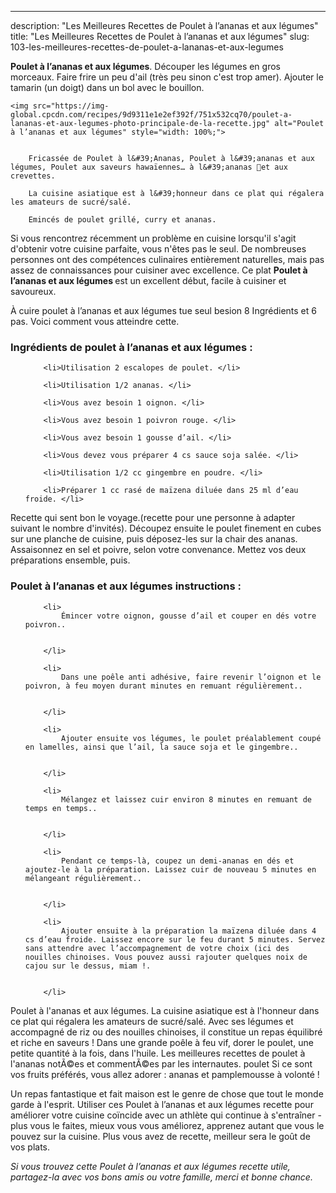 ---
description: "Les Meilleures Recettes de Poulet à l’ananas et aux légumes"
title: "Les Meilleures Recettes de Poulet à l’ananas et aux légumes"
slug: 103-les-meilleures-recettes-de-poulet-a-lananas-et-aux-legumes

<p>
	<strong>Poulet à l’ananas et aux légumes</strong>. 
	Découper les légumes en gros morceaux. Faire frire un peu d&#39;ail (très peu sinon c&#39;est trop amer). Ajouter le tamarin (un doigt) dans un bol avec le bouillon.
</p>
<p>
	
	<img src="https://img-global.cpcdn.com/recipes/9d9311e1e2ef392f/751x532cq70/poulet-a-lananas-et-aux-legumes-photo-principale-de-la-recette.jpg" alt="Poulet à l’ananas et aux légumes" style="width: 100%;">
	
	
		Fricassée de Poulet à l&#39;Ananas, Poulet à l&#39;ananas et aux légumes, Poulet aux saveurs hawaïennes… à l&#39;ananas 🍍et aux crevettes.
	
		La cuisine asiatique est à l&#39;honneur dans ce plat qui régalera les amateurs de sucré/salé.
	
		Emincés de poulet grillé, curry et ananas.
	
</p>

Si vous rencontrez récemment un problème en cuisine lorsqu'il s'agit d'obtenir votre cuisine parfaite, vous n'êtes pas le seul. De nombreuses personnes ont des compétences culinaires entièrement naturelles, mais pas assez de connaissances pour cuisiner avec excellence. Ce plat <strong> Poulet à l’ananas et aux légumes </strong> est un excellent début, facile à cuisiner et savoureux.

<!--inarticleads1-->

À cuire poulet à l’ananas et aux légumes tue seul besion 8 Ingrédients et 6 pas. Voici comment vous atteindre cette.

<h3>Ingrédients de poulet à l’ananas et aux légumes :</h3>

<ol>
	
		<li>Utilisation 2 escalopes de poulet. </li>
	
		<li>Utilisation 1/2 ananas. </li>
	
		<li>Vous avez besoin 1 oignon. </li>
	
		<li>Vous avez besoin 1 poivron rouge. </li>
	
		<li>Vous avez besoin 1 gousse d’ail. </li>
	
		<li>Vous devez vous préparer 4 cs sauce soja salée. </li>
	
		<li>Utilisation 1/2 cc gingembre en poudre. </li>
	
		<li>Préparer 1 cc rasé de maïzena diluée dans 25 ml d’eau froide. </li>
	
</ol>

Recette qui sent bon le voyage.(recette pour une personne à adapter suivant le nombre d&#39;invités). Découpez ensuite le poulet finement en cubes sur une planche de cuisine, puis déposez-les sur la chair des ananas. Assaisonnez en sel et poivre, selon votre convenance. Mettez vos deux préparations ensemble, puis. 

<!--inarticleads2-->

<h3>Poulet à l’ananas et aux légumes instructions :</h3>

<ol>
	
		<li>
			Émincer votre oignon, gousse d’ail et couper en dés votre poivron..
			
			
		</li>
	
		<li>
			Dans une poêle anti adhésive, faire revenir l’oignon et le poivron, à feu moyen durant minutes en remuant régulièrement..
			
			
		</li>
	
		<li>
			Ajouter ensuite vos légumes, le poulet préalablement coupé en lamelles, ainsi que l’ail, la sauce soja et le gingembre..
			
			
		</li>
	
		<li>
			Mélangez et laissez cuir environ 8 minutes en remuant de temps en temps..
			
			
		</li>
	
		<li>
			Pendant ce temps-là, coupez un demi-ananas en dés et ajoutez-le à la préparation. Laissez cuir de nouveau 5 minutes en mélangeant régulièrement..
			
			
		</li>
	
		<li>
			Ajouter ensuite à la préparation la maïzena diluée dans 4 cs d’eau froide. Laissez encore sur le feu durant 5 minutes. Servez sans attendre avec l’accompagnement de votre choix (ici des nouilles chinoises. Vous pouvez aussi rajouter quelques noix de cajou sur le dessus, miam !.
			
			
		</li>
	
</ol>

Poulet à l&#39;ananas et aux légumes. La cuisine asiatique est à l&#39;honneur dans ce plat qui régalera les amateurs de sucré/salé. Avec ses légumes et accompagné de riz ou des nouilles chinoises, il constitue un repas équilibré et riche en saveurs ! Dans une grande poêle à feu vif, dorer le poulet, une petite quantité à la fois, dans l&#39;huile. Les meilleures recettes de poulet à l&#39;ananas notÃ©es et commentÃ©es par les internautes. poulet Si ce sont vos fruits préférés, vous allez adorer : ananas et pamplemousse à volonté ! 

<!--inarticleads1-->

<p>
Un repas fantastique et fait maison est le genre de chose que tout le monde garde à l'esprit. Utiliser ces Poulet à l’ananas et aux légumes recette pour améliorer votre cuisine coïncide avec un athlète qui continue à s'entraîner - plus vous le faites, mieux vous vous améliorez, apprenez autant que vous le pouvez sur la cuisine. Plus vous avez de recette, meilleur sera le goût de vos plats.
</p>

<p>
<i>Si vous trouvez cette Poulet à l’ananas et aux légumes recette utile, partagez-la avec vos bons amis ou votre famille, merci et bonne chance.</i>
</p>
